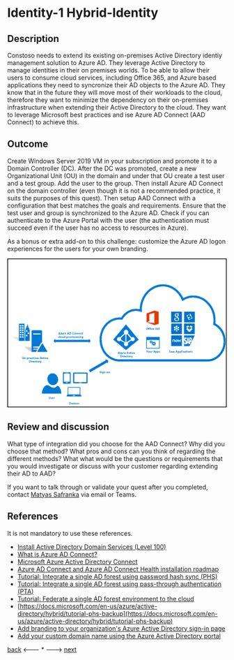 # Identity-1 Hybrid-Identity

## Description

Constoso needs to extend its existing on-premises Active Directory identiy management solution to Azure AD. They leverage Active Directory to manage identities in their on premises worlds. To be able to allow their users to consume cloud services, including Office 365, and Azure based applications they need to syncronize their AD objects to the Azure AD. They know that in the future they will move most of their workloads to the cloud, therefore they want to minimize the dependency on their on-premises infrastructure when extending their Active Directory to the cloud. They want to leverage Microsoft best practices and ise Azure AD Connect (AAD Connect) to achieve this. 



## Outcome

Create Windows Server 2019 VM in your subscription and promote it to a Domain Controller (DC). After the DC was promoted, create a new Organizational Unit (OU) in the domain and under that OU create a test user and a test group. Add the user to the group. Then install Azure AD Connect on the domain controller (even though it is not a recommended practice, it suits the purposes of this quest). Then setup AAD Connect with a configuration that best matches the goals and requirements. Ensure that the test user and group is synchronized to the Azure AD. Check if you can authenticate to the Azure Portal with the user (the authentication must succeed even if the user has no access to resources in Azure).

As a bonus or extra add-on to this challenge: customize the Azure AD logon experiences for the users for your own branding.

![AAD Connect](../../.images/identity/aadconnect.png)

## Review and discussion
What type of integration did you choose for the AAD Connect? Why did you choose that method?
What pros and cons can you think of regarding the different methods?
What what would be the questions or requirements that you would investigate or discuss with your customer regarding extending their AD to AAD?

If you want to talk through or validate your quest after you completed, contact [Matyas Safranka](mailto:matyas@microsoft.com) via email or Teams.

## References

It is not mandatory to use these references.

- [Install Active Directory Domain Services (Level 100)](https://docs.microsoft.com/en-us/windows-server/identity/ad-ds/deploy/install-active-directory-domain-services--level-100-)
- [What is Azure AD Connect?](https://docs.microsoft.com/en-us/azure/active-directory/hybrid/whatis-azure-ad-connect)
- [Microsoft Azure Active Directory Connect](https://www.microsoft.com/en-us/download/details.aspx?id=47594)
- [Azure AD Connect and Azure AD Connect Health installation roadmap](https://docs.microsoft.com/en-us/azure/active-directory/hybrid/how-to-connect-install-roadmap)
- [Tutorial: Integrate a single AD forest using password hash sync (PHS)](https://docs.microsoft.com/en-us/azure/active-directory/hybrid/tutorial-password-hash-sync)
- [Tutorial: Integrate a single AD forest using pass-through authentication (PTA)](https://docs.microsoft.com/en-us/azure/active-directory/hybrid/tutorial-passthrough-authentication)
- [Tutorial: Federate a single AD forest environment to the cloud](https://docs.microsoft.com/en-us/azure/active-directory/hybrid/tutorial-federation)
- [https://docs.microsoft.com/en-us/azure/active-directory/hybrid/tutorial-phs-backup](https://docs.microsoft.com/en-us/azure/active-directory/hybrid/tutorial-phs-backup)
- [Add branding to your organization's Azure Active Directory sign-in page](https://docs.microsoft.com/en-us/azure/active-directory/fundamentals/customize-branding)
- [Add your custom domain name using the Azure Active Directory portal](https://docs.microsoft.com/en-us/azure/active-directory/fundamentals/add-custom-domain)

[back](../Security.md) <--- * ---> [next](./Identity-2.md)